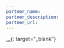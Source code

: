 ```yaml
---
partner_name:
partner_description:
partner_url:
---
```


[...](https://www.fitsec.com/){: target="_blank"}